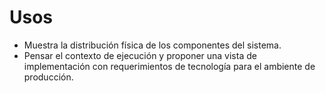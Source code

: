 # Usos
- Muestra la distribución física de los componentes del sistema.
- Pensar el contexto de ejecución y proponer una vista de implementación con requerimientos de tecnología para el ambiente de producción.